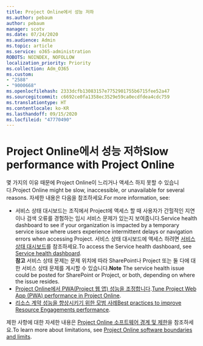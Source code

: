 ```yaml
---
title: Project Online에서 성능 저하
ms.author: pebaum
author: pebaum
manager: scotv
ms.date: 07/24/2020
ms.audience: Admin
ms.topic: article
ms.service: o365-administration
ROBOTS: NOINDEX, NOFOLLOW
localization_priority: Priority
ms.collection: Adm_O365
ms.custom:
- "2588"
- "9000668"
ms.openlocfilehash: 2333dcfb13083157e7752901755b6715fee52a47
ms.sourcegitcommit: c6692ce0fa1358ec3529e59ca0ecdfdea4cdc759
ms.translationtype: HT
ms.contentlocale: ko-KR
ms.lasthandoff: 09/15/2020
ms.locfileid: "47770490"
---
```

# <a name="slow-performance-with-project-online"></a><span data-ttu-id="1c2b7-102">Project Online에서 성능 저하</span><span class="sxs-lookup"><span data-stu-id="1c2b7-102">Slow performance with Project Online</span></span>

<span data-ttu-id="1c2b7-103">몇 가지의 이유 때문에 Project Online이 느리거나 액세스 하지 못할 수 있습니다.</span><span class="sxs-lookup"><span data-stu-id="1c2b7-103">Project Online might be slow, inaccessible, or unavailable for several reasons.</span></span> <span data-ttu-id="1c2b7-104">자세한 내용은 다음을 참조하세요.</span><span class="sxs-lookup"><span data-stu-id="1c2b7-104">For more information, see:</span></span>

- <span data-ttu-id="1c2b7-105">서비스 상태 대시보드는 조직에서 Project에 액세스 할 때 사용자가 간헐적인 지연이나 검색 오류를 경험하는 임시 서비스 문제가 있는지 보여줍니다.</span><span class="sxs-lookup"><span data-stu-id="1c2b7-105">Service health dashboard to see if your organization is impacted by a temporary service issue where users experience intermittent delays or navigation errors when accessing Project.</span></span> <span data-ttu-id="1c2b7-106">서비스 상태 대시보드에 액세스 하려면 [서비스 상태 대시보드](https://admin.microsoft.com/AdminPortal/Home#/servicehealth)를 참조하세요.</span><span class="sxs-lookup"><span data-stu-id="1c2b7-106">To access the Service health dashboard, see [Service health dashboard](https://admin.microsoft.com/AdminPortal/Home#/servicehealth).</span></span></br>
    <span data-ttu-id="1c2b7-107">**참고**  서비스 상태 문제는 문제 위치에 따라 SharePoint나 Project 또는 둘 다에 대한 서비스 상태 문제를 게시할 수 있습니다.</span><span class="sxs-lookup"><span data-stu-id="1c2b7-107">**Note**  The service health issue could be posted for SharePoint or Project, or both, depending on where the issue resides.</span></span>
- <span data-ttu-id="1c2b7-108">[Project Online에서 PWA(Project 웹 앱) 성능을 조정합니다](https://docs.microsoft.com/projectonline/tune-project-online-performance).</span><span class="sxs-lookup"><span data-stu-id="1c2b7-108">[Tune Project Web App (PWA) performance in Project Online](https://docs.microsoft.com/projectonline/tune-project-online-performance).</span></span>
- <span data-ttu-id="1c2b7-109">[리소스 계약 성능을 향상시키기 위한 모범 사례](https://docs.microsoft.com/projectonline/best-practices-to-improve-resource-engagements-performance)</span><span class="sxs-lookup"><span data-stu-id="1c2b7-109">[Best practices to improve Resource Engagements performance](https://docs.microsoft.com/projectonline/best-practices-to-improve-resource-engagements-performance).</span></span>

<span data-ttu-id="1c2b7-110">제한 사항에 대한 자세한 내용은 [Project Online 소프트웨어 경계 및 제한](https://docs.microsoft.com/projectonline/project-online-software-boundaries-and-limits)을 참조하세요.</span><span class="sxs-lookup"><span data-stu-id="1c2b7-110">To learn more about limitations, see [Project Online software boundaries and limits](https://docs.microsoft.com/projectonline/project-online-software-boundaries-and-limits).</span></span>